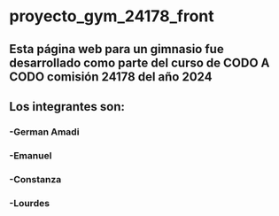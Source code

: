 ﻿# proyecto_gym_24178_front
## Esta página web para un gimnasio fue desarrollado como parte del curso de CODO A CODO comisión 24178 del año 2024

## Los integrantes son:
### -German Amadi 
### -Emanuel 
### -Constanza
### -Lourdes 
